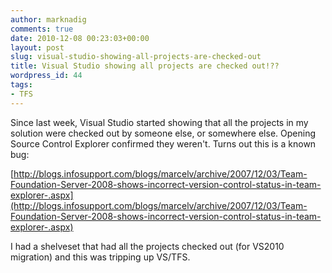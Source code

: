 ```yaml
---
author: marknadig
comments: true
date: 2010-12-08 00:23:03+00:00
layout: post
slug: visual-studio-showing-all-projects-are-checked-out
title: Visual Studio showing all projects are checked out!??
wordpress_id: 44
tags:
- TFS
---
```


Since last week, Visual Studio started showing that all the projects in my solution were checked out by someone else, or somewhere else. Opening Source Control Explorer confirmed they weren't. Turns out this is a known bug:

[http://blogs.infosupport.com/blogs/marcelv/archive/2007/12/03/Team-Foundation-Server-2008-shows-incorrect-version-control-status-in-team-explorer-.aspx](http://blogs.infosupport.com/blogs/marcelv/archive/2007/12/03/Team-Foundation-Server-2008-shows-incorrect-version-control-status-in-team-explorer-.aspx)

I had a shelveset that had all the projects checked out (for VS2010 migration) and this was tripping up VS/TFS.
